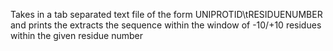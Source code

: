 Takes in a tab separated text file of the form UNIPROTID\tRESIDUENUMBER and prints the extracts the sequence within the window of -10/+10 residues within the given residue number
